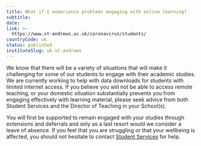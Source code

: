 ```yaml
---
title: What if I experience problems engaging with online learning?
subtitle: 
date:  
link: >-
  https://www.st-andrews.ac.uk/coronavirus/students/
countryCode: uk
status: published
instituteSlug: uk-st-andrews
---
```

We know that there will be a variety of situations that will make it challenging for some of our students to engage with their academic studies. We are currently working to help with data downloads for students with limited internet access. If you believe you will not be able to access remote teaching, or your domestic situation substantially prevents you from engaging effectively with learning material, please seek advice from both Student Services and the Director of Teaching in your School(s).

You will first be supported to remain engaged with your studies through extensions and deferrals and only as a last resort would we consider a leave of absence. If you feel that you are struggling or that your wellbeing is affected, you should not hesitate to contact [Student Services](mailto:theasc@st-andrews.ac.uk) for help.
